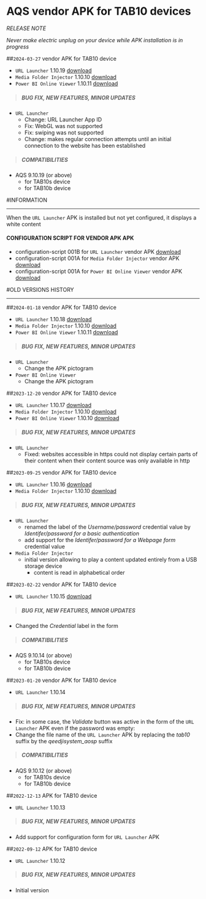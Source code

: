 # AQS vendor APK for TAB10 devices
*RELEASE NOTE*

*Never make electric unplug on your device while APK installation is in progress*

##`2024-03-27` vendor APK for TAB10 device
- `URL Launcher` 1.10.19 [download](https://github.com/Qeedji/archives/blob/master/downloads/tab10/APK/url_launcher-qeedjisystem_aosp-setup-1.10.19.apk)
- `Media Folder Injector` 1.10.10 [download](https://github.com/Qeedji/archives/blob/master/downloads/tab10/APK/media_folder_injector-qeedjisystem_aosp-setup-1.10.10.apk)
- `Power BI Online Viewer` 1.10.11 [download](https://github.com/Qeedji/archives/blob/master/downloads/amp300/APK/powerbi_online_viewer-qeedjisystem_aosp-setup-1.10.11.apk)

>##### **BUG FIX, NEW FEATURES, MINOR UPDATES**
- `URL Launcher`
	- Change: URL Launcher App ID
	- Fix: WebGL was not supported
	- Fix: swiping was not supported
	- Change: makes regular connection attempts until an initial connection to the website has been established
>##### **COMPATIBILITIES**
- AQS 9.10.19 (or above)
    - for TAB10s device
    - for TAB10b device

#INFORMATION
***********************************************************************
When the `URL Launcher` APK is installed but not yet configured, it displays a white content
#### **CONFIGURATION SCRIPT FOR VENDOR APK APK**
- configuration-script 001B for `URL Launcher` vendor APK [download](https://github.com/Qeedji/archives/blob/master/downloads/tab10/APK/url_launcher/000000000000.js)
- configuration-script 001A for `Media Folder Injector` vendor APK [download](https://github.com/Qeedji/archives/blob/master/downloads/tab10/APK/media_folder_injector/000000000000.js)
- configuration-script 001A for `Power BI Online Viewer` vendor APK [download](https://github.com/Qeedji/archives/blob/master/downloads/tab10/APK/powerbi_online_viewer/000000000000.js)

#OLD VERSIONS HISTORY
*********************************************************************************************************

##`2024-01-18` vendor APK for TAB10 device
- `URL Launcher` 1.10.18 [download](https://github.com/Qeedji/archives/blob/master/downloads/tab10/APK/url_launcher-qeedjisystem_aosp-setup-1.10.18.apk)
- `Media Folder Injector` 1.10.10 [download](https://github.com/Qeedji/archives/blob/master/downloads/tab10/APK/media_folder_injector-qeedjisystem_aosp-setup-1.10.10.apk)
- `Power BI Online Viewer` 1.10.11 [download](https://github.com/Qeedji/archives/blob/master/downloads/amp300/APK/powerbi_online_viewer-qeedjisystem_aosp-setup-1.10.11.apk)

>##### **BUG FIX, NEW FEATURES, MINOR UPDATES**
- `URL Launcher`
	- Change the APK pictogram
- `Power BI Online Viewer`
    - Change the APK pictogram

##`2023-12-20` vendor APK for TAB10 device
- `URL Launcher` 1.10.17 [download](https://github.com/Qeedji/archives/blob/master/downloads/tab10/APK/url_launcher-qeedjisystem_aosp-setup-1.10.17.apk)
- `Media Folder Injector` 1.10.10 [download](https://github.com/Qeedji/archives/blob/master/downloads/tab10/APK/media_folder_injector-qeedjisystem_aosp-setup-1.10.10.apk)
- `Power BI Online Viewer` 1.10.10 [download](https://github.com/Qeedji/archives/blob/master/downloads/amp300/APK/powerbi_online_viewer-qeedjisystem_aosp-setup-1.10.10.apk)

>##### **BUG FIX, NEW FEATURES, MINOR UPDATES**
- `URL Launcher`
	- Fixed: websites accessible in https could not display certain parts of their content when their content source was only available in http

##`2023-09-25` vendor APK for TAB10 device
- `URL Launcher` 1.10.16 [download](https://github.com/Qeedji/archives/blob/master/downloads/tab10/APK/url_launcher-qeedjisystem_aosp-setup-1.10.16.apk)
- `Media Folder Injector` 1.10.10 [download](https://github.com/Qeedji/archives/blob/master/downloads/tab10/APK/media_folder_injector-qeedjisystem_aosp-setup-1.10.10.apk)

>##### **BUG FIX, NEW FEATURES, MINOR UPDATES**
- `URL Launcher`
	- renamed the label of the *Username/password* credential value by *Identifer/password for a basic authentication*
	- add support for the *Identifer/password for a Webpage form* credential value
- `Media Folder Injector`
	- initial version allowing to play a content updated entirely from a USB storage device
		- content is read in alphabetical order

##`2023-02-22` vendor APK for TAB10 device
- `URL Launcher` 1.10.15 [download](https://github.com/Qeedji/archives/blob/master/downloads/tab10/APK/url_launcher-qeedjisystem_aosp-setup-1.10.15.apk)

>##### **BUG FIX, NEW FEATURES, MINOR UPDATES**
- Changed the *Credential* label in the form
>##### **COMPATIBILITIES**
- AQS 9.10.14 (or above)
    - for TAB10s device
    - for TAB10b device

##`2023-01-20` vendor APK for TAB10 device
- `URL Launcher` 1.10.14

>##### **BUG FIX, NEW FEATURES, MINOR UPDATES**
- Fix: in some case, the *Validate* button was active in the form of the `URL Launcher` APK even if the password was empty:
- Change the file name of the `URL Launcher` APK by replacing the *tab10* suffix by the *qeedjisystem_aosp* suffix
>##### **COMPATIBILITIES**
- AQS 9.10.12 (or above)
    - for TAB10s device
    - for TAB10b device

##`2022-12-13` APK for TAB10 device
- `URL Launcher` 1.10.13

>##### **BUG FIX, NEW FEATURES, MINOR UPDATES**
- Add support for configuration form for `URL Launcher` APK

##`2022-09-12` APK for TAB10 device
- `URL Launcher` 1.10.12

>##### **BUG FIX, NEW FEATURES, MINOR UPDATES**
- Initial version

